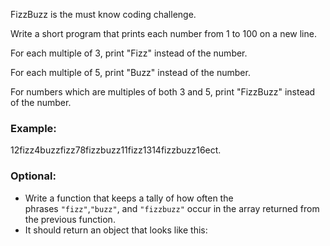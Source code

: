 FizzBuzz is the must know coding challenge. 

Write a short program that prints each number from 1 to 100 on a new line.

For each multiple of 3, print "Fizz" instead of the number.

For each multiple of 5, print "Buzz" instead of the number.

For numbers which are multiples of both 3 and 5, print "FizzBuzz" instead of the number.

### **Example:**

12fizz4buzzfizz78fizzbuzz11fizz1314fizzbuzz16ect.

### **Optional:**

- Write a function that keeps a tally of how often the phrases `"fizz"`,`"buzz"`, and `"fizzbuzz"` occur in the array returned from the previous function.
- It should return an object that looks like this: